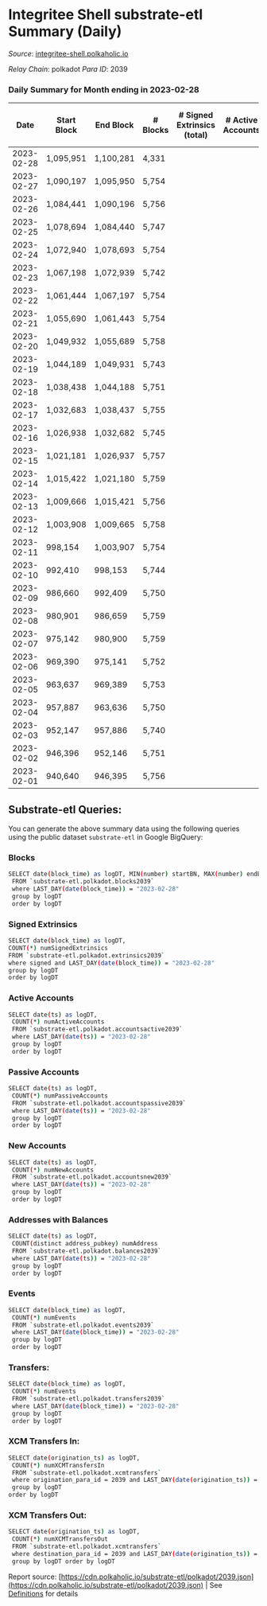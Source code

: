 # Integritee Shell substrate-etl Summary (Daily)

_Source_: [integritee-shell.polkaholic.io](https://integritee-shell.polkaholic.io)

*Relay Chain*: polkadot
*Para ID*: 2039



### Daily Summary for Month ending in 2023-02-28


| Date | Start Block | End Block | # Blocks | # Signed Extrinsics (total) | # Active Accounts | # Passive | # New | # Addresses with Balances | # Events | # Transfers | # XCM Transfers In | # XCM Transfers Out | Issues | 
| ---- | ----------- | --------- | -------- | --------------------------- | ----------------- | --------- | ----- | ------------------------- | -------- | ----------- | ------------------ | ------------------- | ------ |
| 2023-02-28 | 1,095,951 | 1,100,281 | 4,331 |  |  |  |  |  | 8,662 |   |   |   |  |
| 2023-02-27 | 1,090,197 | 1,095,950 | 5,754 |  |  |  |  | 1 | 11,508 |   |   |   |  |
| 2023-02-26 | 1,084,441 | 1,090,196 | 5,756 |  |  |  |  | 1 | 11,512 |   |   |   |  |
| 2023-02-25 | 1,078,694 | 1,084,440 | 5,747 |  |  |  |  | 1 | 11,494 |   |   |   |  |
| 2023-02-24 | 1,072,940 | 1,078,693 | 5,754 |  |  |  |  | 1 | 11,508 |   |   |   |  |
| 2023-02-23 | 1,067,198 | 1,072,939 | 5,742 |  |  |  |  | 1 | 11,484 |   |   |   |  |
| 2023-02-22 | 1,061,444 | 1,067,197 | 5,754 |  |  |  |  | 1 | 11,508 |   |   |   |  |
| 2023-02-21 | 1,055,690 | 1,061,443 | 5,754 |  |  |  |  | 1 | 11,508 |   |   |   |  |
| 2023-02-20 | 1,049,932 | 1,055,689 | 5,758 |  |  |  |  | 1 | 11,516 |   |   |   |  |
| 2023-02-19 | 1,044,189 | 1,049,931 | 5,743 |  |  |  |  | 1 | 11,486 |   |   |   |  |
| 2023-02-18 | 1,038,438 | 1,044,188 | 5,751 |  |  |  |  | 1 | 11,502 |   |   |   |  |
| 2023-02-17 | 1,032,683 | 1,038,437 | 5,755 |  |  |  |  | 1 | 11,510 |   |   |   |  |
| 2023-02-16 | 1,026,938 | 1,032,682 | 5,745 |  |  |  |  | 1 | 11,490 |   |   |   |  |
| 2023-02-15 | 1,021,181 | 1,026,937 | 5,757 |  |  |  |  | 1 | 11,514 |   |   |   |  |
| 2023-02-14 | 1,015,422 | 1,021,180 | 5,759 |  |  |  |  | 1 | 11,518 |   |   |   |  |
| 2023-02-13 | 1,009,666 | 1,015,421 | 5,756 |  |  |  |  | 1 | 11,512 |   |   |   |  |
| 2023-02-12 | 1,003,908 | 1,009,665 | 5,758 |  |  |  |  | 1 | 11,516 |   |   |   |  |
| 2023-02-11 | 998,154 | 1,003,907 | 5,754 |  |  |  |  | 1 | 11,508 |   |   |   |  |
| 2023-02-10 | 992,410 | 998,153 | 5,744 |  |  |  |  | 1 | 11,488 |   |   |   |  |
| 2023-02-09 | 986,660 | 992,409 | 5,750 |  |  |  |  | 1 | 11,500 |   |   |   |  |
| 2023-02-08 | 980,901 | 986,659 | 5,759 |  |  |  |  | 1 | 11,518 |   |   |   |  |
| 2023-02-07 | 975,142 | 980,900 | 5,759 |  |  |  |  | 1 | 11,518 |   |   |   |  |
| 2023-02-06 | 969,390 | 975,141 | 5,752 |  |  |  |  | 1 | 11,504 |   |   |   |  |
| 2023-02-05 | 963,637 | 969,389 | 5,753 |  |  |  |  | 1 | 11,506 |   |   |   |  |
| 2023-02-04 | 957,887 | 963,636 | 5,750 |  |  |  |  | 1 | 11,500 |   |   |   |  |
| 2023-02-03 | 952,147 | 957,886 | 5,740 |  |  |  |  | 1 | 11,480 |   |   |   |  |
| 2023-02-02 | 946,396 | 952,146 | 5,751 |  |  |  |  | 1 | 11,502 |   |   |   |  |
| 2023-02-01 | 940,640 | 946,395 | 5,756 |  |  |  |  | 1 | 11,512 |   |   |   |  |

## Substrate-etl Queries:
You can generate the above summary data using the following queries using the public dataset `substrate-etl` in Google BigQuery:

### Blocks
```bash
SELECT date(block_time) as logDT, MIN(number) startBN, MAX(number) endBN, COUNT(*) numBlocks 
 FROM `substrate-etl.polkadot.blocks2039`  
 where LAST_DAY(date(block_time)) = "2023-02-28" 
 group by logDT 
 order by logDT
```

### Signed Extrinsics
```bash
SELECT date(block_time) as logDT, 
COUNT(*) numSignedExtrinsics 
FROM `substrate-etl.polkadot.extrinsics2039`  
where signed and LAST_DAY(date(block_time)) = "2023-02-28" 
group by logDT 
order by logDT
```

### Active Accounts
```bash
SELECT date(ts) as logDT, 
 COUNT(*) numActiveAccounts 
 FROM `substrate-etl.polkadot.accountsactive2039` 
 where LAST_DAY(date(ts)) = "2023-02-28" 
 group by logDT 
 order by logDT
```

### Passive Accounts
```bash
SELECT date(ts) as logDT, 
 COUNT(*) numPassiveAccounts 
 FROM `substrate-etl.polkadot.accountspassive2039` 
 where LAST_DAY(date(ts)) = "2023-02-28" 
 group by logDT 
 order by logDT
```

### New Accounts
```bash
SELECT date(ts) as logDT, 
 COUNT(*) numNewAccounts 
 FROM `substrate-etl.polkadot.accountsnew2039` 
 where LAST_DAY(date(ts)) = "2023-02-28" 
 group by logDT
 order by logDT
```

### Addresses with Balances
```bash
SELECT date(ts) as logDT,
 COUNT(distinct address_pubkey) numAddress 
 FROM `substrate-etl.polkadot.balances2039` 
 where LAST_DAY(date(ts)) = "2023-02-28" 
 group by logDT 
 order by logDT
```

### Events
```bash
SELECT date(block_time) as logDT, 
 COUNT(*) numEvents 
 FROM `substrate-etl.polkadot.events2039` 
 where LAST_DAY(date(block_time)) = "2023-02-28" 
 group by logDT 
 order by logDT
```

### Transfers:
```bash
SELECT date(block_time) as logDT, 
 COUNT(*) numEvents 
 FROM `substrate-etl.polkadot.transfers2039` 
 where LAST_DAY(date(block_time)) = "2023-02-28" 
 group by logDT 
 order by logDT
```

### XCM Transfers In:
```bash
SELECT date(origination_ts) as logDT, 
 COUNT(*) numXCMTransfersIn 
 FROM `substrate-etl.polkadot.xcmtransfers` 
 where origination_para_id = 2039 and LAST_DAY(date(origination_ts)) = "2023-02-28" 
 group by logDT 
order by logDT
```

### XCM Transfers Out:
```bash
SELECT date(origination_ts) as logDT, 
 COUNT(*) numXCMTransfersOut 
 FROM `substrate-etl.polkadot.xcmtransfers` 
 where destination_para_id = 2039 and LAST_DAY(date(origination_ts)) = "2023-02-28" 
 group by logDT order by logDT
```


Report source: [https://cdn.polkaholic.io/substrate-etl/polkadot/2039.json](https://cdn.polkaholic.io/substrate-etl/polkadot/2039.json) | See [Definitions](/DEFINITIONS.md) for details
